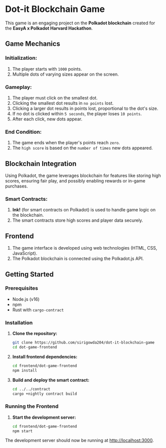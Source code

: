 # Dot-it Blockchain Game

This game is an engaging project on the **Polkadot blockchain** created for the **EasyA x Polkadot Harvard Hackathon**.

## Game Mechanics

### Initialization:
1. The player starts with `1000` points.
2. Multiple dots of varying sizes appear on the screen.

### Gameplay:
1. The player must click on the smallest dot.
2. Clicking the smallest dot results in `no points` lost.
3. Clicking a larger dot results in points lost, proportional to the dot's size.
4. If no dot is clicked within `5 seconds`, the player loses `10 points`.
5. After each click, new dots appear.

### End Condition:
1. The game ends when the player's points reach `zero`.
2. The `high score` is based on the `number of times` new dots appeared.

## Blockchain Integration

Using Polkadot, the game leverages blockchain for features like storing high scores, ensuring fair play, and possibly enabling rewards or in-game purchases.

### Smart Contracts:
1. **Ink!** (for smart contracts on Polkadot) is used to handle game logic on the blockchain.
2. The smart contracts store high scores and player data securely.

## Frontend

1. The game interface is developed using web technologies (HTML, CSS, JavaScript).
2. The Polkadot blockchain is connected using the Polkadot.js API.

## Getting Started

### Prerequisites
- Node.js (v16)
- npm
- Rust with `cargo-contract`

### Installation

1. **Clone the repository:**
    ```sh
    git clone https://github.com/sirigowda204/dot-it-blockchain-game
    cd dot-game-frontend
    ```

2. **Install frontend dependencies:**
    ```sh
    cd frontend/dot-game-frontend
    npm install
    ```

3. **Build and deploy the smart contract:**
    ```sh
    cd ../../contract
    cargo +nightly contract build
    ```

### Running the Frontend

1. **Start the development server:**
    ```sh
    cd frontend/dot-game-frontend
    npm start
    ```

The development server should now be running at [http://localhost:3000](http://localhost:3000).
